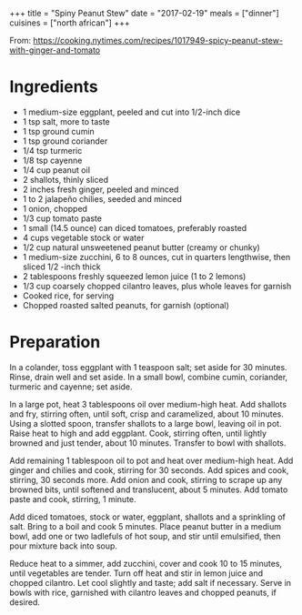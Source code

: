 +++
title = "Spiny Peanut Stew"
date = "2017-02-19"
meals = ["dinner"]
cuisines = ["north african"]
+++

From: https://cooking.nytimes.com/recipes/1017949-spicy-peanut-stew-with-ginger-and-tomato

# Ingredients

* 1 medium-size eggplant, peeled and cut into 1/2-inch dice
* 1 tsp salt, more to taste
* 1 tsp ground cumin
* 1 tsp ground coriander
* 1/4 tsp turmeric
* 1/8 tsp cayenne
* 1/4 cup peanut oil
* 2 shallots, thinly sliced
* 2 inches fresh ginger, peeled and minced
* 1 to 2 jalapeño chilies, seeded and minced
* 1 onion, chopped
* 1/3 cup tomato paste
* 1 small (14.5 ounce) can diced tomatoes, preferably roasted
* 4 cups vegetable stock or water
* 1/2 cup natural unsweetened peanut butter (creamy or chunky)
* 1 medium-size zucchini, 6 to 8 ounces, cut in quarters lengthwise, then sliced 1/2 -inch thick
* 2 tablespoons freshly squeezed lemon juice (1 to 2 lemons)
* 1/3 cup coarsely chopped cilantro leaves, plus whole leaves for garnish
* Cooked rice, for serving
* Chopped roasted salted peanuts, for garnish (optional)

# Preparation

In a colander, toss eggplant with 1 teaspoon salt; set aside for 30 minutes. Rinse, drain well and set aside. In a small bowl, combine cumin, coriander, turmeric and cayenne; set aside.

In a large pot, heat 3 tablespoons oil over medium-high heat. Add shallots and fry, stirring often, until soft, crisp and caramelized, about 10 minutes. Using a slotted spoon, transfer shallots to a large bowl, leaving oil in pot. Raise heat to high and add eggplant. Cook, stirring often, until lightly browned and just tender, about 10 minutes. Transfer to bowl with shallots.

Add remaining 1 tablespoon oil to pot and heat over medium-high heat. Add ginger and chilies and cook, stirring for 30 seconds. Add spices and cook, stirring, 30 seconds more. Add onion and cook, stirring to scrape up any browned bits, until softened and translucent, about 5 minutes. Add tomato paste and cook, stirring, 1 minute.

Add diced tomatoes, stock or water, eggplant, shallots and a sprinkling of salt. Bring to a boil and cook 5 minutes. Place peanut butter in a medium bowl, add one or two ladlefuls of hot soup, and stir until emulsified, then pour mixture back into soup.

Reduce heat to a simmer, add zucchini, cover and cook 10 to 15 minutes, until vegetables are tender. Turn off heat and stir in lemon juice and chopped cilantro. Let cool slightly and taste; add salt if necessary. Serve in bowls with rice, garnished with cilantro leaves and chopped peanuts, if desired.
